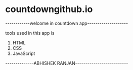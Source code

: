# countdowngithub.io
------------welcome in countdown app--------------------

tools used in this app is 

   1. HTML
   2. CSS
   3. JavaScript
      
--------------ABHISHEK RANJAN--------------------------
